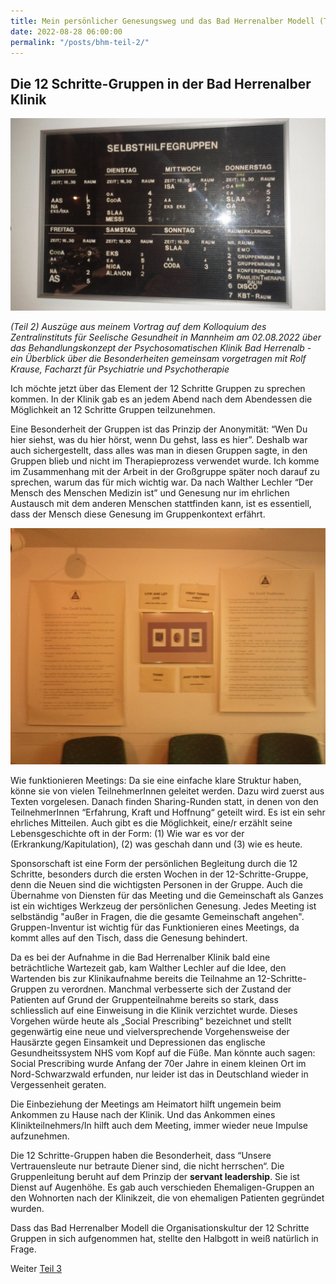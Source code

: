 ```yaml
---
title: Mein persönlicher Genesungsweg und das Bad Herrenalber Modell (Teil 2)
date: 2022-08-28 06:00:00
permalink: "/posts/bhm-teil-2/"
---
```


## Die 12 Schritte-Gruppen in der Bad Herrenalber Klinik 

![Die Tafel mit den 12 Schritte Gruppen](/assets/images/Tafel-12schrittegruppen-bh.png)

_(Teil 2) Auszüge aus meinem Vortrag auf dem Kolloquium des Zentralinstituts für Seelische Gesundheit in Mannheim am 02.08.2022 über das Behandlungskonzept der Psychosomatischen Klinik Bad Herrenalb - ein Überblick über die Besonderheiten gemeinsam vorgetragen mit Rolf Krause, Facharzt für Psychiatrie und Psychotherapie_

Ich möchte jetzt über das Element der 12 Schritte Gruppen zu sprechen kommen. In der Klinik gab es an jedem Abend nach dem Abendessen die Möglichkeit an 12 Schritte Gruppen teilzunehmen. 

Eine Besonderheit der Gruppen ist das Prinzip der Anonymität: “Wen Du hier siehst, was du hier hörst, wenn Du gehst, lass es hier”. Deshalb war auch sichergestellt, dass alles was man in diesen Gruppen sagte, in den Gruppen blieb und nicht im Therapieprozess verwendet wurde. Ich komme im Zusammenhang mit der Arbeit in der Großgruppe später noch darauf zu sprechen, warum das für mich wichtig war. Da nach Walther Lechler “Der Mensch des Menschen Medizin ist” und Genesung nur im ehrlichen Austausch mit dem anderen Menschen stattfinden kann, ist es essentiell, dass der Mensch diese Genesung im Gruppenkontext erfährt.

![Gruppenraum Bad Herrenalb](/assets/images/KlinkBH12schritte12traditionen.jpg)

Wie funktionieren Meetings: Da sie eine einfache klare Struktur haben, könne sie von vielen TeilnehmerInnen geleitet werden. Dazu wird zuerst aus Texten vorgelesen. Danach finden Sharing-Runden statt, in denen von den TeilnehmerInnen “Erfahrung, Kraft und Hoffnung“ geteilt wird. Es ist ein sehr ehrliches Mitteilen. Auch gibt es die Möglichkeit, eine/r erzählt seine Lebensgeschichte oft in der Form: (1) Wie war es vor der (Erkrankung/Kapitulation), (2) was geschah dann und (3) wie es heute.

Sponsorschaft ist eine Form der persönlichen Begleitung durch die 12 Schritte, besonders durch die ersten Wochen in der 12-Schritte-Gruppe, denn die Neuen sind die wichtigsten Personen in der Gruppe. Auch die Übernahme von Diensten für das Meeting und die Gemeinschaft als Ganzes ist ein wichtiges Werkzeug der persönlichen Genesung. Jedes Meeting ist selbständig "außer in Fragen, die die gesamte Gemeinschaft angehen". Gruppen-Inventur ist wichtig für das Funktionieren eines Meetings, da kommt alles auf den Tisch, dass die Genesung behindert.

Da es bei der Aufnahme in die Bad Herrenalber Klinik bald eine beträchtliche Wartezeit gab, kam Walther Lechler auf die Idee, den Wartenden bis zur Klinikaufnahme bereits die Teilnahme an 12-Schritte-Gruppen zu verordnen. Manchmal verbesserte sich der Zustand der Patienten auf Grund der Gruppenteilnahme bereits so stark, dass schliesslich auf eine Einweisung in die Klinik verzichtet wurde. Dieses Vorgehen würde heute als „Social Prescribing“ bezeichnet und stellt gegenwärtig eine neue und vielversprechende Vorgehensweise der Hausärzte gegen Einsamkeit und Depressionen das englische Gesundheitssystem NHS vom Kopf auf die Füße. Man könnte auch sagen: Social Prescribing wurde Anfang der 70er Jahre in einem kleinen Ort im Nord-Schwarzwald erfunden, nur leider ist das in Deutschland wieder in Vergessenheit geraten.

Die Einbeziehung der Meetings am Heimatort hilft ungemein beim Ankommen zu Hause nach der Klinik. Und das Ankommen eines Klinikteilnehmers/In hilft auch dem Meeting, immer wieder neue Impulse aufzunehmen.

Die 12 Schritte-Gruppen haben die Besonderheit, dass “Unsere Vertrauensleute nur betraute Diener sind, die nicht herrschen“. Die Gruppenleitung beruht auf dem Prinzip der __servant leadership__. Sie ist Dienst auf Augenhöhe. Es gab auch verschieden Ehemaligen-Gruppen an den Wohnorten nach der Klinikzeit, die von ehemaligen Patienten gegründet wurden.

Dass das Bad Herrenalber Modell die Organisationskultur der 12 Schritte Gruppen in sich aufgenommen hat, stellte den Halbgott in weiß natürlich in Frage.

Weiter [Teil 3](/posts/bhm-teil-3/)
